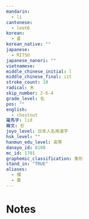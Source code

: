 ```yaml
---
mandarin:
  - lì
cantonese:
  - leot6
korean:
  - 률
korean_native: ""
japanese:
  - RITSU
japanese_nanori: ""
vietnamese:
middle_chinese_initial: l
middle_chinese_final: iɪt
stroke_count: 10
radical: 木
skip_number: 2-6-4
grade_level: 名
pos: ""
english:
  - chestnut
羅馬字: lid
韓文: 릳
joyo_level: 日本人名用漢字
hsk_level: ""
hanmun_edu_level: 高等
danayo_id: 8108
mc_id: 1701
graphemic_classification: 象形
stand_in: "TRUE"
aliases:
  - 慄
  - 栗
---
```


# Notes
